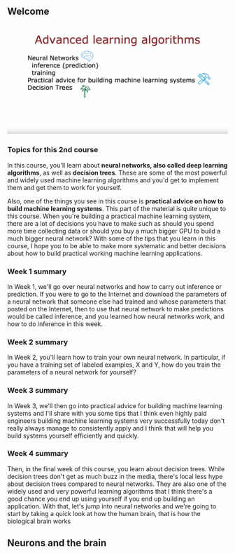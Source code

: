 ## Welcome

![alt text](./images_for_01/image1.png)

### Topics for this 2nd course

In this course, you'll learn about **neural networks, also called deep learning algorithms**, as well as **decision trees**. These are some of the most powerful and widely used machine learning algorithms and you'd get to implement them and get them to work for yourself. 

Also, one of the things you see in this course is **practical advice on how to build machine learning systems**. This part of the material is quite unique to this course.   When you're building a practical machine learning system, there are a lot of decisions you have to make such as should you spend more time collecting data or should you buy a much bigger GPU to build a much bigger neural network? 
With some of the tips that you learn in this course, I hope you to be able to make more systematic and better decisions about how to build practical working machine learning applications.

### Week 1 summary

In Week 1, we'll go over neural networks and how to carry out inference or prediction. If you were to go to the Internet and download the parameters of a neural network that someone else had trained and whose parameters that posted on the Internet, then to use that neural network to make predictions would be called inference, and you learned how neural networks work, and how to do inference in this week. 

### Week 2 summary

In Week 2, you'll learn how to train your own neural network. In particular, if you have a training set of labeled examples, X and Y, how do you train the parameters of a neural network for yourself? 

### Week 3 summary

In Week 3, we'll then go into practical advice for building machine learning systems and I'll share with you some tips that I think even highly paid engineers building machine learning systems very successfully today don't really always manage to consistently apply and I think that will help you build systems yourself efficiently and quickly. 

### Week 4 summary

Then, in the final week of this course, you learn about decision trees. While decision trees don't get as much buzz in the media, there's local less hype about decision trees compared to neural networks. They are also one of the widely used and very powerful learning algorithms that I think there's a good chance you end up using yourself if you end up building an application. With that, let's jump into neural networks and we're going to start by taking a quick look at how the human brain, that is how the biological brain works

## Neurons and the brain

